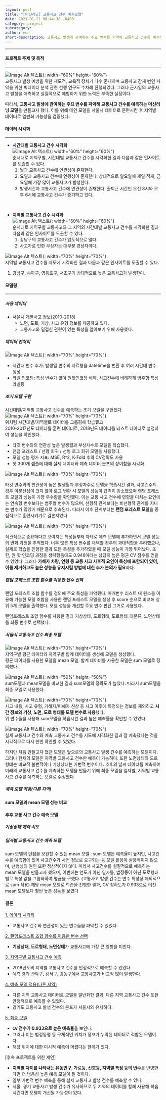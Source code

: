 ```yaml
---
layout: post
title: "[머신러닝] 교통사고 건수 예측모델"
date: 2021-01-21 08:44:38 -0400
category: project
subcategory: 
author: eun
short-description: 교통사고 발생에 관여하는 주요 변수를 파악해 교통사고 건수를 예측하는 머신러닝 모델
---
```


-----

#### 프로젝트 주제 및 목적
---
![Image Alt 텍스트](/assets/images/project01_01.png){: width="60%" height="60%"}    
교통사고 발생 예방을 위한 제도적, 교육적 장치가 다수 존재하며 교통사고 잠재 변인 파악을 위한 빅데이터 분석 관련 선행 연구도 수차례 진행되었다.
그러나 근시일의 교통사고 발생을 예측하고 실질적으로 예방하기 위한 노력은 부족한 실정이다.   

따라서, **교통사고 발생에 관여하는 주요 변수를 파악해 교통사고 건수를 예측하는 머신러닝 모델**을 만들고자 했다. 이를 위해 메인 모델을 서울시 데이터로 훈련시킨 후 지역별 데이터로 일반화 가능성을 검증했다.

#### 데이터 시각화
***

- **시간대별 교통사고 건수 시각화**     
![Image Alt 텍스트](/assets/images/pro01_02.png){: width="60%" height="60%"}    
    순서대로 지역구별, 시간대별 교통사고 건수를 시각화한 결과 다음과 같은 인사이트를 도출할 수 있다.
    1. 월과 교통사고 건수에 연관성이 존재한다.
    2. 요일과 교통사고 건수에 연광성이 존재한다. 상대적으로 일요일에 제일 적게, 금요일에 가장 많이 교통사고가 발생한다.
    3. 발생시간과 교통사고 건수에 연관성이 존재한다. 출퇴근 시간인 오전 8시와 오후 6시에 교통사고 건수가 증가하고 있다.
<br>

- **지역별 교통사고 건수 시각화**     
![Image Alt 텍스트](/assets/images/pro01_03.png){: width="60%" height="60%"}  
    순서대로 지역구별 교통사고와 그 지역의 시간대별 교통사고 건수를 시각화한 결과 다음과 같은 인사이트를 도출할 수 있다.
    1. 강남구의 교통사고 건수가 압도적으로 많다.
    2. 사고자로 인한 부상자는 대부분 경상자이다.

![Image Alt 텍스트](/assets/images/pro01_04.png){: width="70%" height="70%"}    
지역별 교통사고 건수를 지도에 시각화한 결과 다음과 같은 인사이트를 도출할 수 있다.      
1. 강남구, 송파구, 영등포구, 서초구가 상대적으로 높은 교통사고가 발생한다.

#### 모델링
---
##### 사용 데이터
- 서울시 개별사고 정보(2010-2018) 
    + 노면, 도로, 기상, 사고 유형 정보를 제공하고 있다.
    + 교통사고와 밀접한 관련이 있는 특성을 알아보기 위해 사용했다.

##### 데이터 전처리
![Image Alt 텍스트](/assets/images/pro01_08.png){: width="70%" height="70%"}        
- 시간대 변수 추가: 발생일 변수의 자료형을 datetime을 변환 후 여러 시간대 변수 생성
- 라벨 인코딩: 특성 변수가 많아 원핫인코딩 배제, 사고건수에 비례하게 범주형 특성 라벨링

##### 초기 모델 구현
시간대별/지역별 교통사고 건수를 예측하는 초기 모델을 구현했다. 
![Image Alt 텍스트](/assets/images/pro01_05.png){: width="70%" height="70%"}    
위처럼 시간대별/지역별로 데이터를 그룹핑해 학습했고  
2010-2017년도 데이터를 훈련 데이터로, 2018년도 데이터를 테스트 데이터로 설정하여 성능을 확인했다.
- 타깃 변수와의 연관성 높은 발생월과 부상자수로 모델을 학습했다.
- 랜덤 포레스트 / 선형 회귀 / 선형 로그 회귀 모델을 사용했다. 
- 모델 성능 평가 지표: MSE, R^2, K-Fold 후의 CV정확도 사용
- 첫 300개 샘플에 대해 실제 데이터와 예측 데이터 분포의 상이함을 시각화

![Image Alt 텍스트](/assets/images/pro01_06.png){: width="70%" height="70%"}

타깃 변수와의 연관성이 높은 발생월과 부상자수로 모델을 학습시킨 결과, 사고건수의 경우 이분산성이 크지 않아 로그 변환 시 모델의 성능이 급격히 감소했으며 랜덤 포레스트 모델의 성능이 가장 우수함을 확인했다. 이는 교통 사고 건수에 영향을 미치는 요인에는 연속형 변수보다는 범주형 변수가 많으며, 선형적 관계보다는 비선형적 관계를 지니는 변수가 많았기 때문으로 추측된다.
따라서 이후 단계부터는 **랜덤 포레스트 모델**을 중점적으로 훈련시키기로 결론지었다.

![Image Alt 텍스트](/assets/images/pro01_07.png){: width="70%" height="70%"}

직관적으로 중요하다고 보여지는 특성들부터 차례로 예측 모델에 추가하면서 모델 성능의 변화 과정을 추적했다. 너무 많은 특성 변수를 채택할 경우의 과대적합을 우려했으나, 실제로 학습을 진행한 결과 모든 특성을 추가하였을 때 모델 성능이 가장 뛰어났다. 또한, 원 핫 인코딩 과정을 생략했음에도 0.946이라는 상당히 높은 평균 CV 점수를 얻을 수 있었다.
그러나 **가해자 차량, 연령 등 교통 사고 사후적 요인이 특성에 포함되어 있어, 이를 제거하고도 높은 성능을 유지시킬 방법에 대한 추가 논의가 필요**하다. 

##### 랜덤 포레스트 조합 함수를 이용한 변수 선택
랜덤 포레스트 조합 함수를 정의해 주요 특성을 파악했다. 매개변수 리스트 내 원소을 이용해 가능한 모델 조합을 사용한 랜덤 포레스트 모델을 생성 후 score 순으로 비교해 상위 5개 모델을 출력했다. 모델 성능을 개선할 주요 변수 판단 그거로 사용했다.    

랜덤포레스트 조합 함수를 사용한 결과 기상상태, 도로형태, 도로형태_대분류, 노면상태를 최종 변수로 선택했다.

##### 서울시 교통사고 건수 최종 모델
![Image Alt 텍스트](/assets/images/pro01_09.png){: width="70%" height="70%"}    
지역구별 평균 데이터와 지역구별 합계 데이터를 생성해 모델을 생성했다.       
평균 데이터를 사용한 모델을 mean 모델, 합계 데이터를 사용한 모델은 sum 모델로 정의했다.

![Image Alt 텍스트](/assets/images/pro01_10.png){: width="50%" height="50%"}    
sum모델과 mean모델을 비교한 결과 sum모델의 정확도가 높았다.
따라서 sum모델을 최종 모델로 사용했다.

![Image Alt 텍스트](/assets/images/pro01_11.png){: width="70%" height="70%"}        
사고 내용, 사고 유형, 가해자/피해자 신상 등 사고 이후에 특정되는 정보를 제외하고 **시간 정보와 기상, 노면, 도로 형태를 모델 변수로 사용**했다.      
위 변수들을 사용해 sum모델을 학습시킨 결과 높은 예측률을 확인할 수 있었다.

![Image Alt 텍스트](/assets/images/pro01_12.png){: width="70%" height="70%"}        
실제 교통사고 건수와 예측 교통사고 건수를 지도에 시각화한 결과 잘 예측됐다는 것을 시각적으로 다시 한번 확인할 수 있었다.


하지만 처음 만들고자 했던 모델은 앞으로의 교통사고 발생 건수를 예측하는 모델이다.
그러나 현재의 모델은 지역별 교통사고 건수만 예측이 가능하다. 
또한 노면상태와 도로형태는 비교적 불변적이나 기상상태는 가변적 변수이다.
추후의 날씨 데이터를 예측하여 미래의 교통사고 건수를 예측하는 모델을 만들기 위해
최종 모델을 일자별, 지역별 교통사고 건수를 예측하는 모델로 수정했다. 

##### 예측 모델 적용(다른 지역)

#### sum 모델과 mean 모델 성능 비교

#### 추후 교통 사고 건수 예측 모델
##### 기상상태 예측 시도
##### 일자별 교통사고 건수 예측 모델
sum 모델의 단점을 보완할 수 있는 mean 모델
: sum 모델은 예측율이 높지만, 사고건수를 예측함에
있어 사고건수가 사전 정보로 요구되는 등 모델 활용이
실용적이지 않으며, 선형성의 원인 또한 정상적이지 않다.
따라서 사고건수를 실질적으로 예측하는 mean 모델을
만들고자 했으며, 이번에는 연도가 아닌 일자를, 법정동이
아닌 도로형태별로 특성 값을 그룹화하여 평균을 구했다. 
(교통사고 발생 건수는 변수 특성상 예외적으로 sum 적용)
해당 mean 모델로 학습을 진행한 결과, CV 정확도가
0.933으로 이전 mean 모델보다 훨씬 높은 성능을 보였다

#### 결론
<a href = "#데이터-시각화"> 1. 데이터 시각화 </a>       
+ 교통사고 건수와 연관성이 있는 변수들을 파악할 수 있었다.

<a href="#랜덤-포레스트-조합-함수를-이용한-변수-선택">2. 랜덤포레스트 조합 함수를 이용한 변수 선택</a>
+ **기상상태, 도로형태, 노면상태**가 교통사고에 가장 큰 영향을 미친다.

<a href="#서울시-교통사고-건수-최종-모델"> 3. 지역구별 교통사고 건수 예측  </a>
+ 2018년도의 지역별 교통사고 건수를 안정적으로 예측할 수 있었다.
+ 예측 결과 관악구, 강서구, 강동구에서 교통사고가 비교적 많이 발생한다.

<a href="#예측-모델-적용다른-지역">4. 예측 모델 적용(다른 지역)</a>
+ 다른 지역 교통사고 데이터로 모델을 일반화한 결과, 다른 지역 교통사고 건수 또한 안정적으로 예측할 수 있었다.
+ 경기도 교통사고 발생 건수의 분포가 서울시와 유사하다.
    
<a href="#추후-교통-사고-건수-예측-모델">5. 최종 모델 </a>
+ **cv 점수가 0.933으로 높은 예측율**을 보인다.
+ 그러나 이는 법정동명 등 구체적인 위치가 정보가 누락된 데이터로 적합된 모델이다.
+ 해당 위치에 대한 미시적 예측이 어렵다는 한계가 있다.

[후속 프로젝트를 위한 제언]
- **지역별 차이를 나타내는 유동인구, 가로등, 신호등, 지역별 특징 등의 변수**를 반영한다면 더 범용성 높은 예측 모델이 될 것이다.
- 일부 가변적 변수 예측을 통해 실제 교통사고 발생 건수를 예측할 수 있다.
- 서울, 경기 교통사고 발생 건수가 유사하므로 두 지역의 데이터를 함께 사용해 학습시킨다면 모델이 개선될 가능성이 있다.